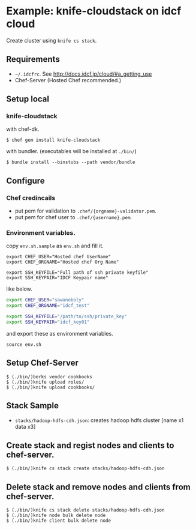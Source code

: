 # Example: knife-cloudstack on idcf cloud

Create cluster using `knife cs stack`.

## Requirements

- `~/.idcfrc`. See http://docs.idcf.jp/cloud/#a_getting_use
- Chef-Server (Hosted Chef recommended.)

## Setup local
 
### knife-cloudstack
 
with chef-dk.
 
```
$ chef gem install knife-cloudstack
```
 
with bundler. (executables will be installed at `./bin/`)
 
```
$ bundle install --binstubs --path vendor/bundle
```

## Configure

### Chef credincails

- put pem for validation to `.chef/{orgname}-validator.pem`.
- put pem for chef user to `.chef/{username}.pem`.


### Environment variables.

copy `env.sh.sample` as `env.sh` and fill it.


```env.sh.sample
export CHEF_USER="Hosted chef UserName"
export CHEF_ORGNAME="Hosted chef Org Name"

export SSH_KEYFILE="Full path of ssh private keyfile"
export SSH_KEYPAIR="IDCF Keypair name"
```

like below.

```env.sh
export CHEF_USER="sawanoboly"
export CHEF_ORGNAME="idcf_test"

export SSH_KEYFILE="/path/to/ssh/private_key"
export SSH_KEYPAIR="idcf_key01"
```
and export these as environment variables.

`source env.sh`


## Setup Chef-Server

```
$ (./bin/)berks vendor cookbooks
$ (./bin/)knife upload roles/
$ (./bin/)knife upload cookbooks/
```


## Stack Sample

- `stacks/hadoop-hdfs-cdh.json`: creates hadoop hdfs cluster [name x1 data x3]


## Create stack and regist nodes and clients to chef-server.

```
$ (./bin/)knife cs stack create stacks/hadoop-hdfs-cdh.json 
```


## Delete stack and remove nodes and clients from chef-server.

```
$ (./bin/)knife cs stack delete stacks/hadoop-hdfs-cdh.json 
$ (./bin/)knife node bulk delete node
$ (./bin/)knife client bulk delete node
```

